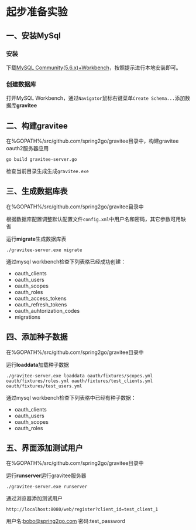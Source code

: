 # 起步准备实验

## 一、安装MySql

### 安装

下载[MySQL Community(5.6.x)+Workbench](https://dev.mysql.com/downloads/mysql/)，按照提示进行本地安装即可。

### 创建数据库

打开MySQL Workbench，通过`Navigator`鼠标右键菜单`Create Schema...`添加数据库**gravitee**

## 二、构建gravitee

在%GOPATH%/src/github.com/spring2go/gravitee目录中，构建gravitee oauth2服务器应用

```
go build gravitee-server.go
```

检查当前目录生成生成`gravitee.exe`

## 三、生成数据库表

在%GOPATH%/src/github.com/spring2go/gravitee目录中

根据数据库配置调整默认配置文件`config.xml`中用户名和密码，其它参数可用缺省

运行**migrate**生成数据库表

```
./gravitee-server.exe migrate
```

通过mysql workbench检查下列表格已经成功创建：

* oauth_clients
* oauth_users
* oauth_scopes
* oauth_roles
* oauth_access_tokens
* oauth_refresh_tokens
* oauth_auhtorization_codes
* migrations

## 四、添加种子数据

在%GOPATH%/src/github.com/spring2go/gravitee目录中

运行**loaddata**加载种子数据

```
./gravitee-server.exe loaddata oauth/fixtures/scopes.yml oauth/fixtures/roles.yml oauth/fixtures/test_clients.yml oauth/fixtures/test_users.yml
```

通过mysql workbench检查下列表格中已经有种子数据：

* oauth_clients
* oauth_users
* oauth_scopes
* oauth_roles

## 五、界面添加测试用户

在%GOPATH%/src/github.com/spring2go/gravitee目录中

运行**runserver**运行gravitee服务器

```
./gravitee-server.exe runserver
```

通过浏览器添加测试用户

```
http://localhost:8080/web/register?client_id=test_client_1
```

用户名:bobo@spring2go.com
密码:test_password





















